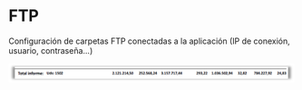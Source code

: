 # FTP

Configuración de carpetas FTP conectadas a la aplicación \(IP de conexión, usuario, contraseña...\)

![](../../../.gitbook/assets/image%20%28406%29.png)

